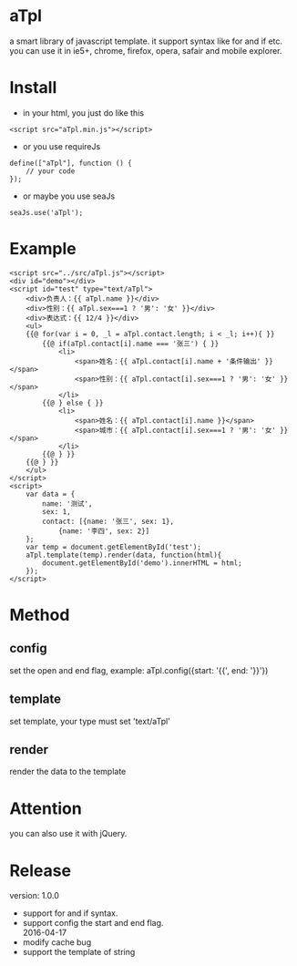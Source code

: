 # aTpl     
a smart  library of javascript template. it support syntax like for and if etc. you can use it in ie5+, chrome, firefox, opera, safair and mobile explorer.        
    
# Install     
   
+ in your html, you just do like this        
```    
<script src="aTpl.min.js"></script>         
```    
+ or you use requireJs          
```    
define(["aTpl"], function () {       
	// your code       
});       
```      
+ or maybe you use seaJs      
```        
seaJs.use('aTpl');       
``` 

# Example      
```   
<script src="../src/aTpl.js"></script>           
<div id="demo"></div>           
<script id="test" type="text/aTpl">           
	<div>负责人：{{ aTpl.name }}</div>           
	<div>性别：{{ aTpl.sex===1 ? '男': '女' }}</div>           
	<div>表达式：{{ 12/4 }}</div>           
	<ul>           
	{{@ for(var i = 0, _l = aTpl.contact.length; i < _l; i++){ }}           
		{{@ if(aTpl.contact[i].name === '张三') { }}           
	    	<li>           
		        <span>姓名：{{ aTpl.contact[i].name + '条件输出' }}</span>           
		        <span>性别：{{ aTpl.contact[i].sex===1 ? '男': '女' }}</span>           
	    	</li>           
	    {{@ } else { }}           
		    <li>           
		        <span>姓名：{{ aTpl.contact[i].name }}</span>           
		        <span>城市：{{ aTpl.contact[i].sex===1 ? '男': '女' }}</span>           
	    	</li>           
	    {{@ } }}           
	{{@ } }}           
	</ul>           
</script>           
<script>           
	var data = {           
	    name: '测试',           
	    sex: 1,           
	    contact: [{name: '张三', sex: 1},           
	    	{name: '李四', sex: 2}]           
	};           
	var temp = document.getElementById('test');           
	aTpl.template(temp).render(data, function(html){           
	    document.getElementById('demo').innerHTML = html;           
	});           
</script>           
```    


# Method  
  
## config    
set the open and end flag, example: aTpl.config({start: '{{', end: '}}'})   
       
## template   
set template, your type must set 'text/aTpl'    
      
## render   
render the data to the template    
    
# Attention   
you can also use it with jQuery.    
       
       
# Release       
version: 1.0.0     
 + support for and if syntax.      
 + support config the start and end flag.      
2016-04-17    
 + modify cache bug
 + support the template of string     
